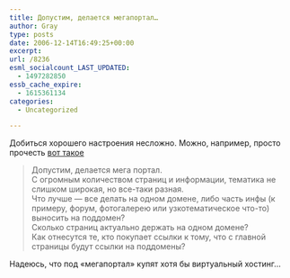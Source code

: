```yaml
---
title: Допустим, делается мегапортал…
author: Gray
type: posts
date: 2006-12-14T16:49:25+00:00
excerpt:
url: /8236
esml_socialcount_LAST_UPDATED:
  - 1497282850
essb_cache_expire:
  - 1615361134
categories:
  - Uncategorized

---
```








Добиться хорошего настроения несложно. Можно, например, просто прочесть <a href="http://community.livejournal.com/ru_seo/407503.html" target="_blank">вот такое</a>

> Допустим, делается мега портал.  
> С огромным количеством страниц и информации, тематика не слишком широкая, но все-таки разная.  
> Что лучше &#8212; все делать на одном домене, либо часть инфы (к примеру, форум, фотогалерею или узкотематическое что-то) выносить на поддомен?  
> Сколько страниц актуально держать на одном домене?  
> Как отнесутся те, кто покупает ссылки к тому, что с главной страницы будут ссылки на поддомены?

Надеюсь, что под &#171;мегапортал&#187; купят хотя бы виртуальный хостинг&#8230;